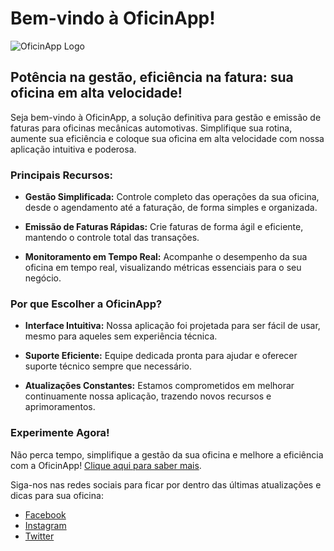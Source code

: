 # Bem-vindo à OficinApp!

![OficinApp Logo](../static/img/OficinAppLogo1.png)

## Potência na gestão, eficiência na fatura: sua oficina em alta velocidade!

Seja bem-vindo à OficinApp, a solução definitiva para gestão e emissão de faturas para oficinas mecânicas automotivas. Simplifique sua rotina, aumente sua eficiência e coloque sua oficina em alta velocidade com nossa aplicação intuitiva e poderosa.

### Principais Recursos:

- **Gestão Simplificada:** Controle completo das operações da sua oficina, desde o agendamento até a faturação, de forma simples e organizada.

- **Emissão de Faturas Rápidas:** Crie faturas de forma ágil e eficiente, mantendo o controle total das transações.

- **Monitoramento em Tempo Real:** Acompanhe o desempenho da sua oficina em tempo real, visualizando métricas essenciais para o seu negócio.

### Por que Escolher a OficinApp?

- **Interface Intuitiva:** Nossa aplicação foi projetada para ser fácil de usar, mesmo para aqueles sem experiência técnica.

- **Suporte Eficiente:** Equipe dedicada pronta para ajudar e oferecer suporte técnico sempre que necessário.

- **Atualizações Constantes:** Estamos comprometidos em melhorar continuamente nossa aplicação, trazendo novos recursos e aprimoramentos.

### Experimente Agora!

Não perca tempo, simplifique a gestão da sua oficina e melhore a eficiência com a OficinApp! [Clique aqui para saber mais](https://github.com/joseviictor/oficinapp-site).

Siga-nos nas redes sociais para ficar por dentro das últimas atualizações e dicas para sua oficina:
- [Facebook](facebook.com)
- [Instagram](instagram.com)
- [Twitter](x.com)
